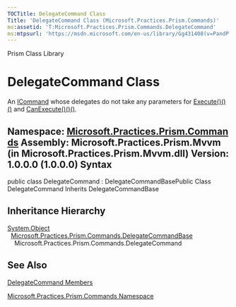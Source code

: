```yaml
---
TOCTitle: DelegateCommand Class
Title: 'DelegateCommand Class (Microsoft.Practices.Prism.Commands)'
ms:assetid: 'T:Microsoft.Practices.Prism.Commands.DelegateCommand'
ms:mtpsurl: 'https://msdn.microsoft.com/en-us/library/Gg431408(v=PandP.50)'
---
```


Prism Class Library

DelegateCommand Class
=====================

An [ICommand](http://msdn2.microsoft.com/en-us/library/ms616869) whose delegates do not take any parameters for [Execute()()()](https://msdn.microsoft.com/m:microsoft.practices.prism.commands.delegatecommand.execute) and [CanExecute()()()](https://msdn.microsoft.com/m:microsoft.practices.prism.commands.delegatecommand.canexecute).

**Namespace:** [Microsoft.Practices.Prism.Commands](https://msdn.microsoft.com/n:microsoft.practices.prism.commands)
**Assembly:** Microsoft.Practices.Prism.Mvvm (in Microsoft.Practices.Prism.Mvvm.dll) Version: 1.0.0.0 (1.0.0.0)
Syntax
------

<span id="syntaxToggle"></span>public class DelegateCommand : DelegateCommandBasePublic Class DelegateCommand Inherits DelegateCommandBase

Inheritance Hierarchy
---------------------

<span id="familyToggle"></span>[System.Object](http://msdn2.microsoft.com/en-us/library/e5kfa45b)
  [Microsoft.Practices.Prism.Commands.DelegateCommandBase](https://msdn.microsoft.com/t:microsoft.practices.prism.commands.delegatecommandbase)
    Microsoft.Practices.Prism.Commands.DelegateCommand

See Also
--------


[DelegateCommand Members](https://msdn.microsoft.com/allmembers.t:microsoft.practices.prism.commands.delegatecommand)

[Microsoft.Practices.Prism.Commands Namespace](https://msdn.microsoft.com/n:microsoft.practices.prism.commands)
